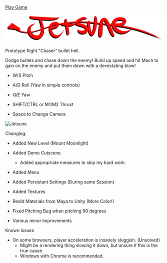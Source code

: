 [Play Game](https://sachihowolfy.github.io/JetsuneProto/)

![Logo](Assets/Textures/Jetsune_Logo.png)

Prototype flight "Chaser" bullet hell.

Dodge bullets and chase down the enemy! Build up speed and hit Mach to gain on the enemy and put them down with a devestating blow!

- W/S Pitch

- A/D Roll (Yaw in simple controls)

- Q/E Yaw

- SHIFT/CTRL or M1/M2 Thrust

- Space to Change Camera

![Jetsune](https://cdn.discordapp.com/attachments/1112104087752822874/1288932169586049024/IMG_4173.jpg?ex=66fb9860&is=66fa46e0&hm=9d6278295ce06726532bd2cc31f5301bcabfd79e2ae3f78e02845f71ca4a1424&)

Changlog:

- Added New Level (Mount Moonlight)

- Added Demo Cutscene
  - Added appropriate measures to skip my hard work.

- Added Menu

- Added Persistant Settings (During same Session)

- Added Textures

- Redid Materials from Maya to Unity (More Color!)

- Fixed Pitching Bug when pitching 90 degrees

- Various minor improvements

Known Issues

- On some browsers, player acceleration is insanely sluggish. (Unsolved)
  - Might be a rendering thing slowing it down, but unsure if this is the true cause.
  - Windows with Chrome is recommended.
